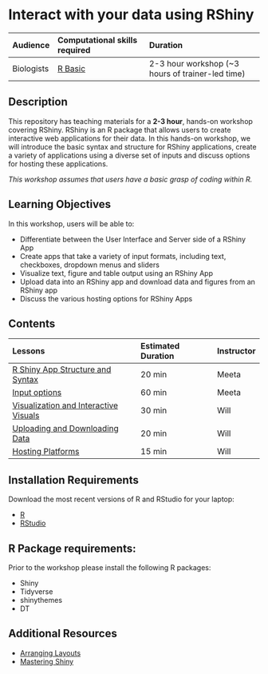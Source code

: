# Interact with your data using RShiny

| Audience | Computational skills required | Duration |
:----------|:----------|:----------|
| Biologists | [R Basic](https://hbctraining.github.io/Training-modules/IntroR/) | 2-3 hour workshop (~3 hours of trainer-led time)|


## Description

This repository has teaching materials for a **2-3 hour**, hands-on workshop covering RShiny. RShiny is an R package that allows users to create interactive web applications for their data. In this hands-on workshop, we will introduce the basic syntax and structure for RShiny applications, create a variety of applications using a diverse set of inputs and discuss options for hosting these applications.

*This workshop assumes that users have a basic grasp of coding within R.*

## Learning Objectives

In this workshop, users will be able to:
- Differentiate between the User Interface and Server side of a RShiny App
- Create apps that take a variety of input formats, including text, checkboxes, dropdown menus and sliders
- Visualize text, figure and table output using an RShiny App
- Upload data into an RShiny app and download data and figures from an RShiny app
- Discuss the various hosting options for RShiny Apps 

## Contents

| Lessons            | Estimated Duration | Instructor |
|:------------------------|:----------|:------------|
| [R Shiny App Structure and Syntax](lessons/01_syntax_and_structure.md) | 20 min | Meeta |
| [Input options](lessons/02_inputs.md) | 60 min | Meeta |
| [Visualization and Interactive Visuals](lessons/03_visuals.md) | 30 min | Will |
| [Uploading and Downloading Data](lessons/04_uploading_downloading_data.md) | 20 min | Will |
| [Hosting Platforms](lessons/05_hosting.md) | 15 min | Will |

## Installation Requirements

Download the most recent versions of R and RStudio for your laptop:

 - [R](http://lib.stat.cmu.edu/R/CRAN/) 
 - [RStudio](https://www.rstudio.com/products/rstudio/download/#download)

## R Package requirements:

Prior to the workshop please install the following R packages:

- Shiny
- Tidyverse
- shinythemes
- DT

## Additional Resources

- [Arranging Layouts](lessons/layouts.md)
- [Mastering Shiny](https://mastering-shiny.org/)
